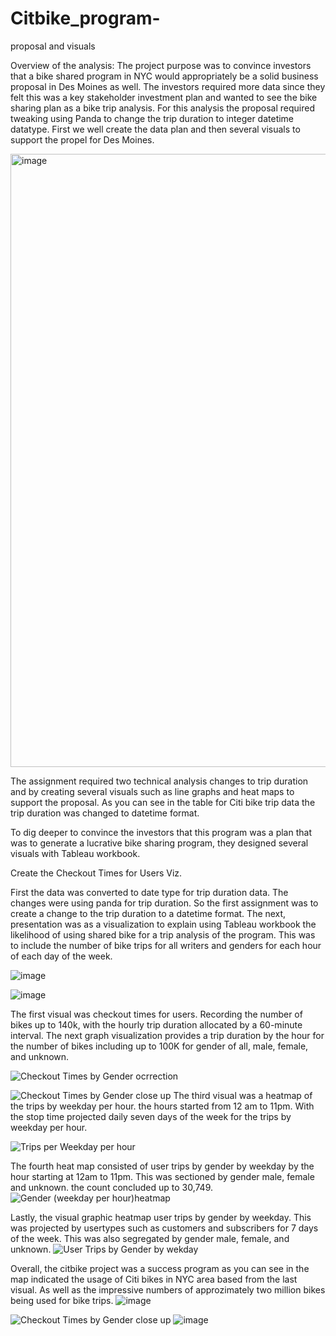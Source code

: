# Citbike_program-
proposal and visuals 

Overview of the analysis: 
The project purpose was to convince investors that a bike shared program in NYC would appropriately be a solid business proposal in Des Moines as well. The investors required more data since they felt this was a key stakeholder investment plan and wanted to see the bike sharing plan as a bike trip analysis. For this analysis the proposal required tweaking using Panda to change the trip duration to integer datetime datatype. First we well create the data plan and then several visuals to support the propel for Des Moines. 

<img width="981" alt="image" src="https://user-images.githubusercontent.com/107796290/200091541-9cae730b-26ec-4c69-9e99-cf1b0799e3ab.png">


 The assignment required two technical analysis changes to trip duration and by creating several visuals such as line graphs and heat maps to support the proposal. As you can see in the table for Citi bike trip data the trip duration was changed to datetime format.  

To dig deeper to convince the investors that this program was a plan that was to generate a lucrative bike sharing program, they designed several visuals with Tableau workbook. 

Create the Checkout Times for Users Viz.


First the data was converted to date type for trip duration data. The changes were using panda for trip duration. So the first assignment was to create a change to the trip duration to a datetime format. The next, presentation was as a visualization to explain using Tableau workbook the likelihood of using shared bike for a trip analysis of the program. This was to include the number of bike trips for all writers and genders for each hour of each day of the week. 


![image](https://user-images.githubusercontent.com/107796290/200091527-cc7c5c2e-b8d9-4f6f-89ab-b69dc196c5da.png)




![image](https://user-images.githubusercontent.com/107796290/200091386-32c696ea-1aa0-4209-b205-4d490d090445.png)


  The first visual was checkout times for users. Recording the number of bikes up to 140k, with the hourly trip duration allocated by a 60-minute interval. 
The next graph visualization provides a trip duration by the hour for the number of bikes including up to 100K for gender of all, male, female, and unknown. 

![Checkout Times by Gender ocrrection](https://user-images.githubusercontent.com/107796290/200091826-bcf42e6b-a751-439d-9416-bd6d5e98bd4e.png)

![Checkout Times by Gender close up](https://user-images.githubusercontent.com/107796290/200091690-6f389ab2-c279-4b37-be24-09ca707d2ea7.png)
 The third visual was a heatmap of the trips by weekday per hour. the hours started from 12 am to 11pm. With the stop time projected daily seven days of the week for the trips by weekday per hour. 
 
![Trips per Weekday per hour](https://user-images.githubusercontent.com/107796290/200091890-b34a5409-780e-4811-a591-dab76a269bc5.png)
 
 
 The fourth heat map consisted of user trips by gender by weekday by the hour starting at 12am to 11pm. This was sectioned by gender male, female and unknown. the count concluded up to 30,749. 
![Gender (weekday per hour)heatmap](https://user-images.githubusercontent.com/107796290/200091911-e40d9539-1801-4ca1-a418-4ce5b54f30f8.png)

 Lastly, the visual graphic heatmap user trips by gender by weekday. This was projected by usertypes such as customers and subscribers for 7 days of the week. This was also segregated by gender male, female, and unknown.
 ![User Trips by Gender by wekday](https://user-images.githubusercontent.com/107796290/200092009-539a180a-45df-44e1-b4ef-010483d3fd68.png)

 
Overall, the citbike project was a success program as you can see in the map indicated the usage of Citi bikes in NYC area based from the last visual. As well as the impressive numbers of approzimately two million bikes being used for bike trips.
![image](https://user-images.githubusercontent.com/107796290/200091609-ec848937-93aa-43e8-a9d0-fc5c0c8656f0.png)

![Checkout Times by Gender close up](https://user-images.githubusercontent.com/107796290/200091690-6f389ab2-c279-4b37-be24-09ca707d2ea7.png)
![image](https://user-images.githubusercontent.com/107796290/200091549-3450a4e4-884e-4bdc-a1a8-4d7cfcb5392f.png)
